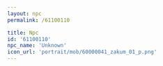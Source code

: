 ```yaml
---
layout: npc
permalink: /61100110

title: Npc
id: '61100110'
npc_name: 'Unknown'
icon_url: 'portrait/mob/60000041_zakum_01_p.png'
---
```

